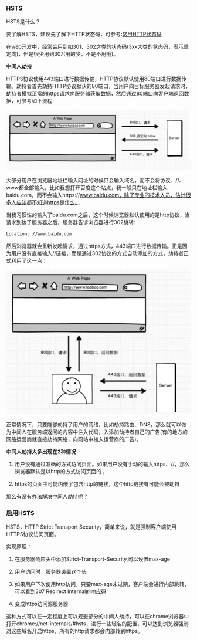 ### HSTS

HSTS是什么？

要了解HSTS，建议先了解下HTTP状态码，可参考:[常用HTTP状态码](./%E5%B8%B8%E7%94%A8HTTP%E7%8A%B6%E6%80%81%E7%A0%81.md)

在web开发中，经常会用到如301、302之类的状态码(3xx大类的状态码，表示重定向)，但是很少用到307(用的少，不是不用哦)。

**中间人劫持**

HTTPS协议使用443端口进行数据传输，HTTP协议默认使用80端口进行数据传输。劫持者首先劫持HTTP协议默认的80端口，当用户向目标服务器发起请求时，劫持者模拟正常的https请求向服务器获取数据，然后通过80端口向客户端返回数据，可参考如下流程:

![中间人劫持流程](./images/i1.png)

大部分用户在浏览器地址栏输入网址的时候只会输入域名，而不会将协议、//、www都全部输入，比如我想打开百度这个站点，我一般只在地址栏输入baidu.com，而不会输入https://www.baidu.com，除了专业的技术人员，估计很多人应该都不知道https是什么。

当我习惯性的输入了baidu.com之后，这个时候浏览器默认使用的是http协议，当请求到达了服务器之后，服务器告诉浏览器进行302跳转:

```bash
Location: //www.baidu.com
```

然后浏览器就会重新发起请求，通过https方式，443端口进行数据传输。正是因为用户没有直接输入//链接，而是通过302协议的方式自动添加的方式，劫持者正式利用了这一点：

![中间人劫持](./images/i2.png)

正常情况下，只要能够劫持了用户的网络，比如劫持路由、DNS，那么就可以做为中间人在服务端返回的内容中注入代码，入添加劫持者自己的广告(有的地方的网络运营商就直接劫持网络，向网站中植入运营商的广告)。

**中间人劫持大多出现在2种情况**

1. 用户没有通过准确的方式访问页面。如果用户没有手动的输入https、//，那么浏览器默认是以http的方式访问页面的；

2. https的页面中可能内嵌了包含http的链接，这个http链接有可能会被劫持

那么有没有办法解决中间人劫持呢？

### 启用HSTS

HSTS，HTTP Strict Transport Security，简单来说，就是强制客户端使用HTTPS协议访问页面。

实现原理：

1. 在服务器响应头中添加Strict-Transport-Security,可以设置max-age

2. 用户访问时，服务器设置这个头

3. 如果用户下次使用http访问，只要max-age未过期，客户端会进行内部跳转，可以看到307 Redirect Internal的响应码

4. 变成https访问源服务器

这种方式可以在一定程度上可以规避部分的中间人劫持，可以在chrome浏览器中打开chrome://net-internals/#hsts，进行一些域名的配置，可以达到浏览器强制对这些域名开启https，所有的http请求都会内部转到https。

